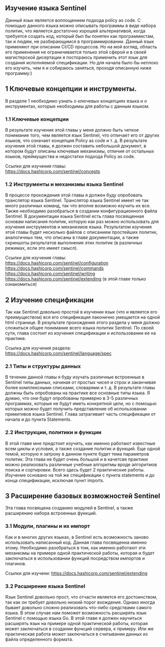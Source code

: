 ## Изучение языка Sentinel

Данный язык является воплощением подхода policy as code. С помощью данного языка можно описывать программы в виде набора политик, что является достаточно хорошей альтернативой, когда требуется создать код, который был бы понятен как программистам, так и людям, не разбирающимся в программировании. Данный язык применяют при описании CI/CD процессов. Но на мой взгляд, область его применения не ограничивается только этой сферой и в своей магистерской дисертации я постораюсь применить этот язык для создания исполняемой спецификации. Но для начала было бы неплохо его изучить, чем я и собираюсь заняться, проходя описанную ниже программу:)

## 1 Ключевые концепции и инструменты.

В разделе 1 необходимо узнать о ключевых концепциях языка и о инструментах, которые необходимы для работы с данным языком.

### 1.1 Ключевые концепции

В результате изучения этой главы у меня должно быть четкое понимание того, чем является язык Sentinel, что отличает его от других языков, что означает концепция Policy as code и т. д. В результате изучения этой главы, я должен составить небольшой документ, в котором будут описаны ключевые механизмы, отличия от остальных языков, преймущества и недостатки подхода Policy as code.

Ссылки для изучения главы:
https://docs.hashicorp.com/sentinel/concepts

### 1.2 Инструменты и механизмы языка Sentinel

В процессе прохождения этой главы я должен буду опробовать транслятор языка Sentinel. Транслятор языка Sentinel имеет не так много различных команд, так что вполне возможно изучить их все. Также необходимо разобраться в создании конфигурационного файла Sentinel. В документации языка Sentinel есть глава посвященная основам написания политик, которую как раз можно использовать для изучения инструментов и механизмов языка. Результатом изучения этой главы будет несколько файлов с описанием простейших политик, аналогичных тем, что описаны в главе документации, а также скриншоты результатов выполнения этих политик (в различных режимах, если это имеет смысл).

Ссылки для изучения главы:
https://docs.hashicorp.com/sentinel/configuration
https://docs.hashicorp.com/sentinel/commands
https://docs.hashicorp.com/sentinel/writing
https://docs.hashicorp.com/sentinel/extending (в этой главе только ознакомиться)

## 2 Изучение спецификации

Так как Sentinel довольно простой в изучении язык (что и является его преимуществом) вся его спецификация лаконично умещается на одной html странице. В результате прохождения этого раздела у меня должно сложиться общее понимание всего языка политик Sentinel. По своей сути, глава состоит из изучения спецификации и использовании ее на практике.

Ссылка для изучения раздела:
https://docs.hashicorp.com/sentinel/language/spec

### 2.1 Типы и структуры данных

В течении данной главы я буду изучать различные встроенные в Sentinel типы данных, начиная от простых чисел и строк и заканчивая более комплексными списками, словарями и т. д. В результате главы должны быть опробованы на практике все основные типы языка. Я думаю, что они будут опробованы примерно в 3-5 различных программах, которые не будут иметь конкретной цели, но с помощью которых можно будет получить представление об использовании примитивов языка Sentinel. Глава затрагивает часть спецификации от начала и до пункта Statements.

### 2.2 Инструкции, политики и функции

В этой главе мне предстоит изучить, как именно работают известные всем циклы и условия, а также создание политик и функций. Еще одной темой, которую я затрону в данном пункте будет тема параметров политик. Эта глава не будет очень большой и в качетсве практики можно реализовать различные учебные алгоритмы вроде алгоритмов поиска и сортировки. Всего здесь будет 2 практические работы. Изучение основано на той же спецификации с пункта statements и до конца спецификации, исключая пункт imports.

## 3 Расширение базовых возможностей Sentinel

Эта глава посвящена созданию модулей в Sentinel, а также расширению набора встроенных функций.

### 3.1 Модули, плагины и их импорт

Как и в многих других языках, в Sentinel есть возможность заново использовать написанный код. Данная глава посвященна именно этому. Необходимо разобраться в том, как именно работают эти механизмы на примере одной практической работы, которая и будет заключаться в использовании функций посредством импортов и плагинов.

Ссылки для изучени:
https://docs.hashicorp.com/sentinel/extending

### 3.2 Расширение языка Sentinel

Язык Sentinel довольно прост, что отчасти является его достоинством, так как он требует довольно низкий порог вхождения. Однако иногда бывает довольно сложно реализовать что-либо средствами самого языка. В этом случае нам поможет возможность расширять язык Sentinel с помощью языка Go. В этой главе я должен научиться расширять язык на примере одной практической работы, которая может заключаться в создании функций сервера, к примеру. Или же практическая работа может заключаться в считывании данных из файла определенного формата.